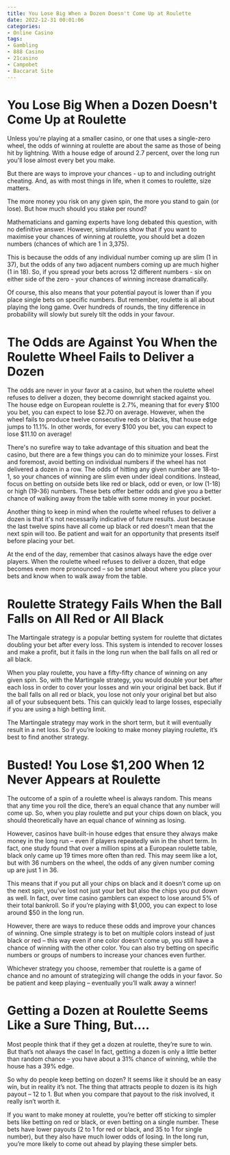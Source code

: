 ```yaml
---
title: You Lose Big When a Dozen Doesn't Come Up at Roulette
date: 2022-12-31 00:01:06
categories:
- Online Casino
tags:
- Gambling
- 888 Casino
- 21casino
- Campobet
- Baccarat Site
---
```



#  You Lose Big When a Dozen Doesn't Come Up at Roulette

Unless you're playing at a smaller casino, or one that uses a single-zero wheel, the odds of winning at roulette are about the same as those of being hit by lightning. With a house edge of around 2.7 percent, over the long run you'll lose almost every bet you make.

But there are ways to improve your chances - up to and including outright cheating. And, as with most things in life, when it comes to roulette, size matters.

The more money you risk on any given spin, the more you stand to gain (or lose). But how much should you stake per round?

Mathematicians and gaming experts have long debated this question, with no definitive answer. However, simulations show that if you want to maximise your chances of winning at roulette, you should bet a dozen numbers (chances of which are 1 in 3,375).

This is because the odds of any individual number coming up are slim (1 in 37), but the odds of any two adjacent numbers coming up are much higher (1 in 18). So, if you spread your bets across 12 different numbers - six on either side of the zero - your chances of winning increase dramatically.

Of course, this also means that your potential payout is lower than if you place single bets on specific numbers. But remember, roulette is all about playing the long game. Over hundreds of rounds, the tiny difference in probability will slowly but surely tilt the odds in your favour.

#  The Odds are Against You When the Roulette Wheel Fails to Deliver a Dozen

The odds are never in your favor at a casino, but when the roulette wheel refuses to deliver a dozen, they become downright stacked against you. The house edge on European roulette is 2.7%, meaning that for every $100 you bet, you can expect to lose $2.70 on average. However, when the wheel fails to produce twelve consecutive reds or blacks, that house edge jumps to 11.1%. In other words, for every $100 you bet, you can expect to lose $11.10 on average!

There's no surefire way to take advantage of this situation and beat the casino, but there are a few things you can do to minimize your losses. First and foremost, avoid betting on individual numbers if the wheel has not delivered a dozen in a row. The odds of hitting any given number are 18-to-1, so your chances of winning are slim even under ideal conditions. Instead, focus on betting on outside bets like red or black, odd or even, or low (1-18) or high (19-36) numbers. These bets offer better odds and give you a better chance of walking away from the table with some money in your pocket.

Another thing to keep in mind when the roulette wheel refuses to deliver a dozen is that it's not necessarily indicative of future results. Just because the last twelve spins have all come up black or red doesn't mean that the next spin will too. Be patient and wait for an opportunity that presents itself before placing your bet.

At the end of the day, remember that casinos always have the edge over players. When the roulette wheel refuses to deliver a dozen, that edge becomes even more pronounced – so be smart about where you place your bets and know when to walk away from the table.

#  Roulette Strategy Fails When the Ball Falls on All Red or All Black

The Martingale strategy is a popular betting system for roulette that dictates doubling your bet after every loss. This system is intended to recover losses and make a profit, but it fails in the long run when the ball falls on all red or all black.

When you play roulette, you have a fifty-fifty chance of winning on any given spin. So, with the Martingale strategy, you would double your bet after each loss in order to cover your losses and win your original bet back. But if the ball falls on all red or black, you lose not only your original bet but also all of your subsequent bets. This can quickly lead to large losses, especially if you are using a high betting limit.

The Martingale strategy may work in the short term, but it will eventually result in a net loss. So if you’re looking to make money playing roulette, it’s best to find another strategy.

#  Busted! You Lose $1,200 When 12 Never Appears at Roulette

The outcome of a spin of a roulette wheel is always random. This means that any time you roll the dice, there’s an equal chance that any number will come up. So, when you play roulette and put your chips down on black, you should theoretically have an equal chance of winning as losing.

However, casinos have built-in house edges that ensure they always make money in the long run – even if players repeatedly win in the short term. In fact, one study found that over a million spins at a European roulette table, black only came up 19 times more often than red. This may seem like a lot, but with 36 numbers on the wheel, the odds of any given number coming up are just 1 in 36.

This means that if you put all your chips on black and it doesn’t come up on the next spin, you’ve lost not just your bet but also the chips you put down as well. In fact, over time casino gamblers can expect to lose around 5% of their total bankroll. So if you’re playing with $1,000, you can expect to lose around $50 in the long run.

However, there are ways to reduce these odds and improve your chances of winning. One simple strategy is to bet on multiple colors instead of just black or red – this way even if one color doesn’t come up, you still have a chance of winning with the other color. You can also try betting on specific numbers or groups of numbers to increase your chances even further.

Whichever strategy you choose, remember that roulette is a game of chance and no amount of strategizing will change the odds in your favor. So be patient and keep playing – eventually you’ll walk away a winner!

#  Getting a Dozen at Roulette Seems Like a Sure Thing, But....

Most people think that if they get a dozen at roulette, they’re sure to win. But that’s not always the case! In fact, getting a dozen is only a little better than random chance – you have about a 31% chance of winning, while the house has a 39% edge.

So why do people keep betting on dozen? It seems like it should be an easy win, but in reality it’s not. The thing that attracts people to dozen is its high payout – 12 to 1. But when you compare that payout to the risk involved, it really isn’t worth it.

If you want to make money at roulette, you’re better off sticking to simpler bets like betting on red or black, or even betting on a single number. These bets have lower payouts (2 to 1 for red or black, and 35 to 1 for single number), but they also have much lower odds of losing. In the long run, you’re more likely to come out ahead by playing these simpler bets.